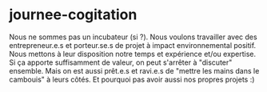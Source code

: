 # journee-cogitation
Nous ne sommes pas un incubateur (si ?). Nous voulons travailler avec des entrepreneur.e.s et porteur.se.s de projet à impact environnemental positif. Nous mettons à leur disposition notre temps et expérience et/ou expertise. Si ça apporte suffisamment de valeur, on peut s'arrêter à "discuter" ensemble. Mais on est aussi prêt.e.s et ravi.e.s de "mettre les mains dans le cambouis" à leurs côtés. Et pourquoi pas avoir aussi nos propres projets :)

